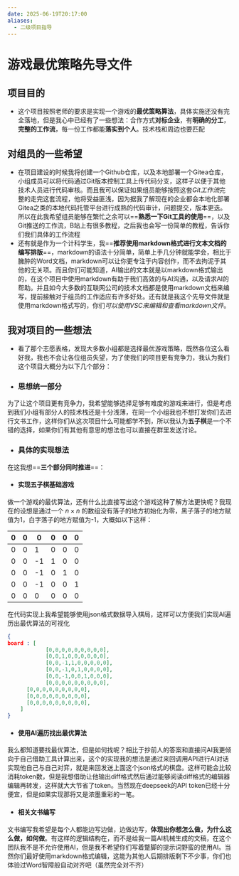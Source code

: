 ```yaml
---
date: 2025-06-19T20:17:00
aliases:
  - 二级项目指导
---
```

# 游戏最优策略先导文件
## 项目目的
 - 这个项目按照老师的要求是实现一个游戏的**最优策略算法**，具体实施还没有完全落地，但是我心中已经有了一些想法：合作方式**对标企业**，有**明确的分工**，**完整的工作流**，每一份工作都能**落实到个人**。技术栈和周边也要匹配
## 对组员的一些希望
 - 在项目建设的时候我将创建一个Github仓库，以及本地部署一个Gitea仓库，小组成员可以将代码通过Git版本控制工具上传代码分支，这样子以便于其他技术人员进行代码审核。而且我可以保证如果组员能够按照这套*Git工作流*完整的走完这套流程，他将受益匪浅，因为据我了解现在的企业都会本地化部署Gitea之类的本地代码托管平台进行成熟的代码审计，问题提交，版本更迭。所以在此我希望组员能够在繁忙之余可以==**熟悉一下Git工具的使用**==，以及Git推送的工作流，B站上有很多教程，之后我也会写一份简单的教程，告诉你们我们具体的工作流程
 - 还有就是作为一个计科学生，我==**推荐使用markdown格式进行文本文档的编写排版**==，markdown的语法十分简单，简单上手几分钟就能学会，相比于臃肿的Word文档，markdown可以让你更专注于内容创作，而不去拘泥于其他的无关项。而且你们可能知道，AI输出的文本就是以markdown格式输出的，在这个项目中使用markdown有助于我们高效的与AI沟通，以及请求AI的帮助。并且如今大多数的互联网公司的技术文档都是使用markdown文档来编写，提前接触对于组员的工作适应有许多好处。还有就是我这个先导文件就是使用markdown格式写的，你们*可以使用VSC来编辑和查看markdown文件*。
## 我对项目的一些想法
 - 看了那个志愿表格，发现大多数小组都是选择最优游戏策略，既然各位这么看好我，我也不会让各位组员失望，为了使我们的项目更有竞争力，我认为我们这个项目大概分为以下几个部分：
  - ### 思想统一部分
  为了让这个项目更有竞争力，我希望能够选择足够有难度的游戏来进行，但是考虑到我们小组有部分人的技术栈还是十分浅薄，在同一个小组我也不想打发你们去进行文书工作，这样你们从这次项目什么可能都学不到，所以我认为**五子棋**是一个不错的选择，如果你们有其他有意思的想法也可以直接在群里发送讨论。
  - ### 具体的实现想法
  在这我想==**三个部分同时推进**==：
  - #### 实现五子棋基础游戏
  做一个游戏的最优算法，还有什么比直接写出这个游戏这种了解方法更快呢？我现在的设想是通过一个 $n \times n$ 的数组没有落子的地方初始化为零，黑子落子的地方赋值为1，白字落子的地方赋值为-1，大概如以下这样：

|   0 |0    |   0 |0    |   0 |0    |
| --- | --- | --- | --- | --- | --- |
|   0 |0    |   1 |0    |   0 |0    |
|   0 |0    |   -1|1    |   0 |0    |
|   0 |0    |   -1|0    |   1 |0    |
|   0 |0    |   -1|0    |   0 |1    |
|   0 |0    |   0 |0    |   0 |0    |
 在代码实现上我希望能够使用json格式数据导入棋局，这样可以方便我们实现AI遍历出最优算法的可视化
```json
{
board : [
			[0,0,0,0,0,0,0,0,0],
			[0,0,1,0,0,0,0,0,0],
			[0,0,-1,1,0,0,0,0,0],
			[0,0,-1,0,1,0,0,0,0],
			[0,0,-1,0,0,1,0,0,0],
			[0,0,0,0,0,0,0,0,0],
      [0,0,0,0,0,0,0,0,0],
      [0,0,0,0,0,0,0,0,0],
      [0,0,0,0,0,0,0,0,0],
	]
}
```
  - #### 使用AI遍历找出最优算法
  我么都知道要找最优算法，但是如何找呢？相比于抄前人的答案和直接问AI我更倾向于自己借助工具计算出来，这个的实现我的想法是通过来回调用API进行AI对话实现他自己与自己对弈，就是来回发送上面这个json格式的棋盘。这样可能会比较消耗token数，但是我想借助让他输出diff格式然后通过能够阅读diff格式的编辑器编辑再转发，这样就大大节省了token。当然现在deepseek的API token已经十分便宜，但是如果实现那将又是浓墨重彩的一笔。
  - #### 相关文书编写
  文书编写我希望是每个人都能边写边做，边做边写，**体现出你想怎么做，为什么这么做，如何做**。有这样的逻辑结构在，而不是给我一篇AI机械生成的文稿，在这个团队我不是不允许使用AI，但是我不希望你们写着蹩脚的提示词野蛮的使用AI。当然你们最好使用markdown格式编辑，这能为其他人后期排版剩下不少事，你们也体验过Word智障般自动对齐吧（虽然完全对不齐）